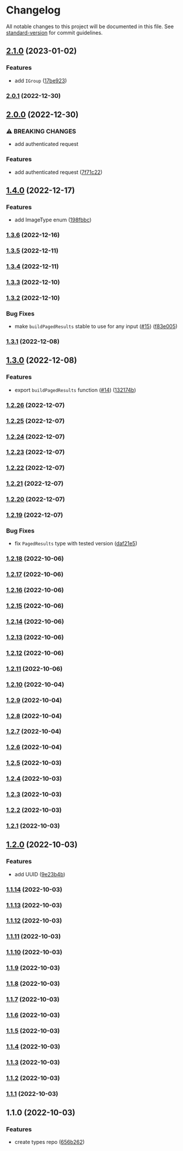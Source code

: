 # Changelog

All notable changes to this project will be documented in this file. See [standard-version](https://github.com/conventional-changelog/standard-version) for commit guidelines.

## [2.1.0](https://me.github.com/cristimc8/hmdlr-types/compare/v2.0.1...v2.1.0) (2023-01-02)


### Features

* add `IGroup` ([17be923](https://me.github.com/cristimc8/hmdlr-types/commit/17be92374867ad93d0ddac8b388944b1ffa4071b))

### [2.0.1](https://me.github.com/cristimc8/hmdlr-types/compare/v2.0.0...v2.0.1) (2022-12-30)

## [2.0.0](https://me.github.com/cristimc8/hmdlr-types/compare/v1.4.0...v2.0.0) (2022-12-30)


### ⚠ BREAKING CHANGES

* add authenticated request

### Features

* add authenticated request ([7f71c22](https://me.github.com/cristimc8/hmdlr-types/commit/7f71c2204eb95e07fd4dfc7c574fca5982e04c90))

## [1.4.0](https://me.github.com/cristimc8/hmdlr-types/compare/v1.3.6...v1.4.0) (2022-12-17)


### Features

* add ImageType enum ([198fbbc](https://me.github.com/cristimc8/hmdlr-types/commit/198fbbca8084e31fd8c3201bda90f20dd7688e0f))

### [1.3.6](https://me.github.com/cristimc8/hmdlr-types/compare/v1.3.5...v1.3.6) (2022-12-16)

### [1.3.5](https://me.github.com/cristimc8/hmdlr-types/compare/v1.3.4...v1.3.5) (2022-12-11)

### [1.3.4](https://me.github.com/cristimc8/hmdlr-types/compare/v1.3.3...v1.3.4) (2022-12-11)

### [1.3.3](https://me.github.com/cristimc8/hmdlr-types/compare/v1.3.2...v1.3.3) (2022-12-10)

### [1.3.2](https://me.github.com/cristimc8/hmdlr-types/compare/v1.3.1...v1.3.2) (2022-12-10)


### Bug Fixes

* make `buildPagedResults` stable to use for any input ([#15](https://me.github.com/cristimc8/hmdlr-types/issues/15)) ([f83e005](https://me.github.com/cristimc8/hmdlr-types/commit/f83e0054eb9b392d266911525c4664525f3d0ba1))

### [1.3.1](https://me.github.com/cristimc8/hmdlr-types/compare/v1.3.0...v1.3.1) (2022-12-08)

## [1.3.0](https://me.github.com/cristimc8/hmdlr-types/compare/v1.2.26...v1.3.0) (2022-12-08)


### Features

* export `buildPagedResults` function ([#14](https://me.github.com/cristimc8/hmdlr-types/issues/14)) ([132174b](https://me.github.com/cristimc8/hmdlr-types/commit/132174b4796a2c4664dd7706f10bf931b5b2e622))

### [1.2.26](https://me.github.com/cristimc8/hmdlr-types/compare/v1.2.25...v1.2.26) (2022-12-07)

### [1.2.25](https://me.github.com/cristimc8/hmdlr-types/compare/v1.2.24...v1.2.25) (2022-12-07)

### [1.2.24](https://me.github.com/cristimc8/hmdlr-types/compare/v1.2.23...v1.2.24) (2022-12-07)

### [1.2.23](https://me.github.com/cristimc8/hmdlr-types/compare/v1.2.22...v1.2.23) (2022-12-07)

### [1.2.22](https://me.github.com/cristimc8/hmdlr-types/compare/v1.2.21...v1.2.22) (2022-12-07)

### [1.2.21](https://me.github.com/cristimc8/hmdlr-types/compare/v1.2.20...v1.2.21) (2022-12-07)

### [1.2.20](https://me.github.com/cristimc8/hmdlr-types/compare/v1.2.19...v1.2.20) (2022-12-07)

### [1.2.19](https://me.github.com/cristimc8/hmdlr-types/compare/v1.2.18...v1.2.19) (2022-12-07)


### Bug Fixes

* fix `PagedResults` type with tested version ([daf21e5](https://me.github.com/cristimc8/hmdlr-types/commit/daf21e51765cefc26df9130f7179b2516c6f0ee3))

### [1.2.18](https://me.github.com/cristimc8/hmdlr-types/compare/v1.2.17...v1.2.18) (2022-10-06)

### [1.2.17](https://me.github.com/cristimc8/hmdlr-types/compare/v1.2.16...v1.2.17) (2022-10-06)

### [1.2.16](https://me.github.com/cristimc8/hmdlr-types/compare/v1.2.15...v1.2.16) (2022-10-06)

### [1.2.15](https://me.github.com/cristimc8/hmdlr-types/compare/v1.2.14...v1.2.15) (2022-10-06)

### [1.2.14](https://me.github.com/cristimc8/hmdlr-types/compare/v1.2.13...v1.2.14) (2022-10-06)

### [1.2.13](https://me.github.com/cristimc8/hmdlr-types/compare/v1.2.12...v1.2.13) (2022-10-06)

### [1.2.12](https://me.github.com/cristimc8/hmdlr-types/compare/v1.2.11...v1.2.12) (2022-10-06)

### [1.2.11](https://me.github.com/cristimc8/hmdlr-types/compare/v1.2.10...v1.2.11) (2022-10-06)

### [1.2.10](https://me.github.com/cristimc8/hmdlr-types/compare/v1.2.9...v1.2.10) (2022-10-04)

### [1.2.9](https://me.github.com/cristimc8/hmdlr-types/compare/v1.2.8...v1.2.9) (2022-10-04)

### [1.2.8](https://me.github.com/cristimc8/hmdlr-types/compare/v1.2.7...v1.2.8) (2022-10-04)

### [1.2.7](https://me.github.com/cristimc8/hmdlr-types/compare/v1.2.6...v1.2.7) (2022-10-04)

### [1.2.6](https://me.github.com/cristimc8/hmdlr-types/compare/v1.2.5...v1.2.6) (2022-10-04)

### [1.2.5](https://me.github.com/cristimc8/hmdlr-types/compare/v1.2.4...v1.2.5) (2022-10-03)

### [1.2.4](https://me.github.com/cristimc8/hmdlr-types/compare/v1.2.3...v1.2.4) (2022-10-03)

### [1.2.3](https://me.github.com/cristimc8/hmdlr-types/compare/v1.2.2...v1.2.3) (2022-10-03)

### [1.2.2](https://me.github.com/cristimc8/hmdlr-types/compare/v1.2.1...v1.2.2) (2022-10-03)

### [1.2.1](https://me.github.com/cristimc8/hmdlr-types/compare/v1.2.0...v1.2.1) (2022-10-03)

## [1.2.0](https://me.github.com/cristimc8/hmdlr-types/compare/v1.1.14...v1.2.0) (2022-10-03)


### Features

* add UUID ([9e23b4b](https://me.github.com/cristimc8/hmdlr-types/commit/9e23b4bd718b99d45d64ac005f083d6a3e6940fd))

### [1.1.14](https://me.github.com/cristimc8/hmdlr-types/compare/v1.1.13...v1.1.14) (2022-10-03)

### [1.1.13](https://me.github.com/cristimc8/hmdlr-types/compare/v1.1.12...v1.1.13) (2022-10-03)

### [1.1.12](https://me.github.com/cristimc8/hmdlr-types/compare/v1.1.11...v1.1.12) (2022-10-03)

### [1.1.11](https://me.github.com/cristimc8/hmdlr-types/compare/v1.1.10...v1.1.11) (2022-10-03)

### [1.1.10](https://me.github.com/cristimc8/hmdlr-types/compare/v1.1.9...v1.1.10) (2022-10-03)

### [1.1.9](https://me.github.com/cristimc8/hmdlr-types/compare/v1.1.8...v1.1.9) (2022-10-03)

### [1.1.8](https://me.github.com/cristimc8/hmdlr-types/compare/v1.1.7...v1.1.8) (2022-10-03)

### [1.1.7](https://me.github.com/cristimc8/hmdlr-types/compare/v1.1.6...v1.1.7) (2022-10-03)

### [1.1.6](https://me.github.com/cristimc8/hmdlr-types/compare/v1.1.5...v1.1.6) (2022-10-03)

### [1.1.5](https://me.github.com/cristimc8/hmdlr-types/compare/v1.1.4...v1.1.5) (2022-10-03)

### [1.1.4](https://me.github.com/cristimc8/hmdlr-types/compare/v1.1.3...v1.1.4) (2022-10-03)

### [1.1.3](https://me.github.com/cristimc8/hmdlr-types/compare/v1.1.2...v1.1.3) (2022-10-03)

### [1.1.2](https://me.github.com/cristimc8/hmdlr-types/compare/v1.1.1...v1.1.2) (2022-10-03)

### [1.1.1](https://me.github.com/cristimc8/hmdlr-types/compare/v1.1.0...v1.1.1) (2022-10-03)

## 1.1.0 (2022-10-03)


### Features

* create types repo ([656b262](https://me.github.com/cristimc8/hmdlr-types/commit/656b262ec4c3a9903ef4055995d681deb99373af))
